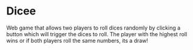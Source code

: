 # Dicee

Web game that allows two players to roll dices randomly by clicking a button which will trigger the dices to roll. The player with the highest roll wins or if both players roll the same numbers, its a draw!
